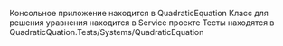 Консольное приложение находится в QuadraticEquation
Класс для решения уравнения находится в Service проекте
Тесты находятся в QuadraticQuation.Tests/Systems/QuadraticEquation
